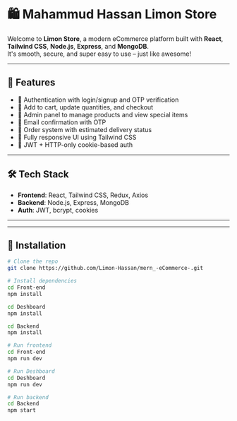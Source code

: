 # 🛍️ Mahammud Hassan Limon Store

Welcome to **Limon Store**, a modern eCommerce platform built with **React**, **Tailwind CSS**, **Node.js**, **Express**, and **MongoDB**.  
It's smooth, secure, and super easy to use – just like awesome!

---

## 🚀 Features

- 🔐 Authentication with login/signup and OTP verification
- 🛒 Add to cart, update quantities, and checkout
- 🧾 Admin panel to manage products and view special items
- 💌 Email confirmation with OTP
- 💸 Order system with estimated delivery status
- 🎨 Fully responsive UI using Tailwind CSS
- 🔐 JWT + HTTP-only cookie-based auth

---

## 🛠️ Tech Stack

- **Frontend**: React, Tailwind CSS, Redux, Axios
- **Backend**: Node.js, Express, MongoDB
- **Auth**: JWT, bcrypt, cookies
---


---

## 🔧 Installation

```bash
# Clone the repo
git clone https://github.com/Limon-Hassan/mern_-eCommerce-.git

# Install dependencies
cd Front-end
npm install

cd Deshboard 
npm install

cd Backend
npm install

# Run frontend
cd Front-end
npm run dev

# Run Deshboard
cd Deshboard
npm run dev

# Run backend
cd Backend 
npm start



